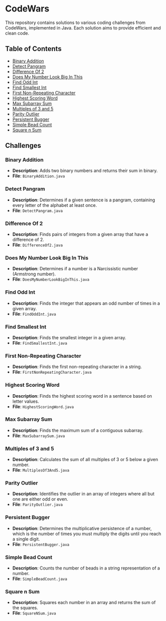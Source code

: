 # CodeWars

This repository contains solutions to various coding challenges from CodeWars, implemented in Java. Each solution aims to provide efficient and clean code.

## Table of Contents

- [Binary Addition](#binary-addition)
- [Detect Pangram](#detect-pangram)
- [Difference Of 2](#difference-of-2)
- [Does My Number Look Big In This](#does-my-number-look-big-in-this)
- [Find Odd Int](#find-odd-int)
- [Find Smallest Int](#find-smallest-int)
- [First Non-Repeating Character](#first-non-repeating-character)
- [Highest Scoring Word](#highest-scoring-word)
- [Max Subarray Sum](#max-subarray-sum)
- [Multiples of 3 and 5](#multiples-of-3-and-5)
- [Parity Outlier](#parity-outlier)
- [Persistent Bugger](#persistent-bugger)
- [Simple Bead Count](#simple-bead-count)
- [Square n Sum](#square-n-sum)

## Challenges

### Binary Addition
- **Description**: Adds two binary numbers and returns their sum in binary.
- **File**: `BinaryAddition.java`

### Detect Pangram
- **Description**: Determines if a given sentence is a pangram, containing every letter of the alphabet at least once.
- **File**: `DetectPangram.java`

### Difference Of 2
- **Description**: Finds pairs of integers from a given array that have a difference of 2.
- **File**: `DifferenceOf2.java`

### Does My Number Look Big In This
- **Description**: Determines if a number is a Narcissistic number (Armstrong number).
- **File**: `DoesMyNumberLookBigInThis.java`

### Find Odd Int
- **Description**: Finds the integer that appears an odd number of times in a given array.
- **File**: `FindOddInt.java`

### Find Smallest Int
- **Description**: Finds the smallest integer in a given array.
- **File**: `FindSmallestInt.java`

### First Non-Repeating Character
- **Description**: Finds the first non-repeating character in a string.
- **File**: `FirstNonRepeatingCharacter.java`

### Highest Scoring Word
- **Description**: Finds the highest scoring word in a sentence based on letter values.
- **File**: `HighestScoringWord.java`

### Max Subarray Sum
- **Description**: Finds the maximum sum of a contiguous subarray.
- **File**: `MaxSubarraySum.java`

### Multiples of 3 and 5
- **Description**: Calculates the sum of all multiples of 3 or 5 below a given number.
- **File**: `MultiplesOf3And5.java`

### Parity Outlier
- **Description**: Identifies the outlier in an array of integers where all but one are either odd or even.
- **File**: `ParityOutlier.java`

### Persistent Bugger
- **Description**: Determines the multiplicative persistence of a number, which is the number of times you must multiply the digits until you reach a single digit.
- **File**: `PersistentBugger.java`

### Simple Bead Count
- **Description**: Counts the number of beads in a string representation of a number.
- **File**: `SimpleBeadCount.java`

### Square n Sum
- **Description**: Squares each number in an array and returns the sum of the squares.
- **File**: `SquareNSum.java`
